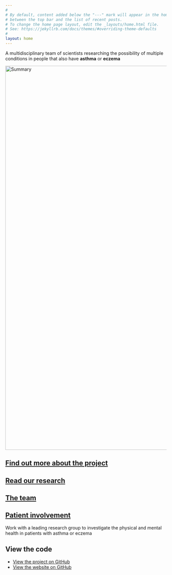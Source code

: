 ```yaml
---
#
# By default, content added below the "---" mark will appear in the home page
# between the top bar and the list of recent posts.
# To change the home page layout, edit the _layouts/home.html file.
# See: https://jekyllrb.com/docs/themes/#overriding-theme-defaults
#
layout: home
---
```


A multidisciplinary team of scientists researching the possibility of multiple conditions in people that also have **asthma** or **eczema**

<img src="https://raw.githubusercontent.com/a-henderson91/MICAC/main/img/summary_project_v2.png" alt="Summary" width="1200" />  

## [Find out more about the project](pages/summary.html)

## [Read our research](pages/paper.html)

## [The team](pages/team.html)

## [Patient involvement](pages/ppi.html)
Work with a leading research group to investigate the physical and mental health in patients with asthma or eczema

## View the code  
* [View the project on GitHub](https://github.com/a-henderson91/2020_multimorbidity)
* [View the website on GitHub](https://github.com/a-henderson91/MICAC)
